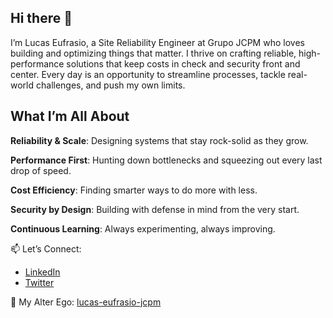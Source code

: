 ## Hi there 👋

I’m Lucas Eufrasio, a Site Reliability Engineer at Grupo JCPM who loves building and optimizing things that matter. I thrive on crafting reliable, high-performance solutions that keep costs in check and security front and center. Every day is an opportunity to streamline processes, tackle real-world challenges, and push my own limits.

## What I’m All About

**Reliability & Scale**: Designing systems that stay rock-solid as they grow.

**Performance First**: Hunting down bottlenecks and squeezing out every last drop of speed.

**Cost Efficiency**: Finding smarter ways to do more with less.

**Security by Design**: Building with defense in mind from the very start.

**Continuous Learning**: Always experimenting, always improving.

📫 Let’s Connect:

- [LinkedIn](https://linkedin.com/in/lucaswilliameufrasio/)
- [Twitter](https://x.com/lucaswilliameu?t=4LhiUbrjKR_2GPB4SLONkQ&s=09)

👥 My Alter Ego: [lucas-eufrasio-jcpm](https://github.com/lucas-eufrasio-jcpm)

